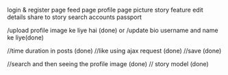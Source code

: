 login & register page
feed page
profile page
picture
story feature
edit details
share to story
search accounts
passport 



/upload profile image ke liye hai (done)
or /update bio username and name ke liye(done)


//time duration in posts (done)
//like using ajax request  (done)
//save (done)

//search and then seeing the profile image  (done)
// story model (done)